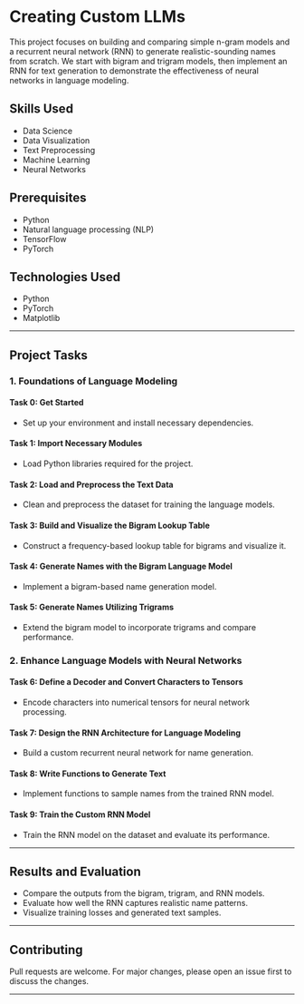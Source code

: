 # Creating Custom LLMs

This project focuses on building and comparing simple n-gram models and a recurrent neural network (RNN) to generate realistic-sounding names from scratch. We start with bigram and trigram models, then implement an RNN for text generation to demonstrate the effectiveness of neural networks in language modeling.

## Skills Used
- Data Science
- Data Visualization
- Text Preprocessing
- Machine Learning
- Neural Networks

## Prerequisites
- Python
- Natural language processing (NLP)
- TensorFlow
- PyTorch

## Technologies Used
- Python
- PyTorch
- Matplotlib

---

## Project Tasks
### 1. Foundations of Language Modeling
#### Task 0: Get Started
- Set up your environment and install necessary dependencies.

#### Task 1: Import Necessary Modules
- Load Python libraries required for the project.

#### Task 2: Load and Preprocess the Text Data
- Clean and preprocess the dataset for training the language models.

#### Task 3: Build and Visualize the Bigram Lookup Table
- Construct a frequency-based lookup table for bigrams and visualize it.

#### Task 4: Generate Names with the Bigram Language Model
- Implement a bigram-based name generation model.

#### Task 5: Generate Names Utilizing Trigrams
- Extend the bigram model to incorporate trigrams and compare performance.

### 2. Enhance Language Models with Neural Networks
#### Task 6: Define a Decoder and Convert Characters to Tensors
- Encode characters into numerical tensors for neural network processing.

#### Task 7: Design the RNN Architecture for Language Modeling
- Build a custom recurrent neural network for name generation.

#### Task 8: Write Functions to Generate Text
- Implement functions to sample names from the trained RNN model.

#### Task 9: Train the Custom RNN Model
- Train the RNN model on the dataset and evaluate its performance.

---

## Results and Evaluation
- Compare the outputs from the bigram, trigram, and RNN models.
- Evaluate how well the RNN captures realistic name patterns.
- Visualize training losses and generated text samples.

---

## Contributing
Pull requests are welcome. For major changes, please open an issue first to discuss the changes.

---


